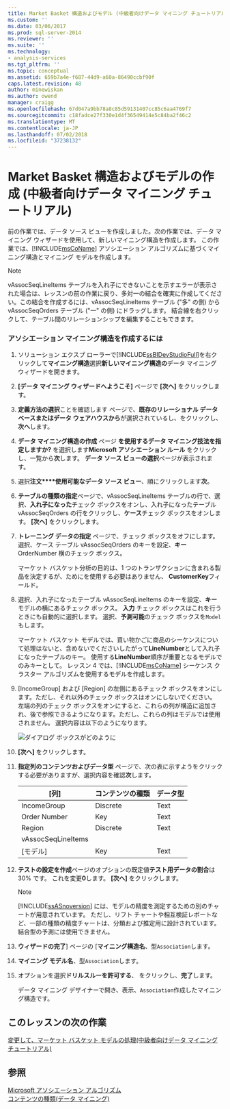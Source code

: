 ```yaml
---
title: Market Basket 構造およびモデル (中級者向けデータ マイニング チュートリアル) の作成 |Microsoft Docs
ms.custom: ''
ms.date: 03/06/2017
ms.prod: sql-server-2014
ms.reviewer: ''
ms.suite: ''
ms.technology:
- analysis-services
ms.tgt_pltfrm: ''
ms.topic: conceptual
ms.assetid: 659b7a4e-f687-44d9-a60a-86490ccbf90f
caps.latest.revision: 48
author: minewiskan
ms.author: owend
manager: craigg
ms.openlocfilehash: 67d047a9bb78a8c85d59131407cc85c6aa4769f7
ms.sourcegitcommit: c18fadce27f330e1d4f36549414e5c84ba2f46c2
ms.translationtype: MT
ms.contentlocale: ja-JP
ms.lasthandoff: 07/02/2018
ms.locfileid: "37238132"
---
```

# <a name="creating-a-market-basket-structure-and-model-intermediate-data-mining-tutorial"></a>Market Basket 構造およびモデルの作成 (中級者向けデータ マイニング チュートリアル)
  前の作業では、データ ソース ビューを作成しました。次の作業では、データ マイニング ウィザードを使用して、新しいマイニング構造を作成します。 この作業では、[!INCLUDE[msCoName](../includes/msconame-md.md)] アソシエーション アルゴリズムに基づくマイニング構造とマイニング モデルを作成します。  
  
> [!NOTE]  
>  vAssocSeqLineItems テーブルを入れ子にできないことを示すエラーが表示された場合は、レッスンの前の作業に戻り、多対一の結合を確実に作成してください。この結合を作成するには、vAssocSeqLineItems テーブル ("多" の側) から vAssocSeqOrders テーブル ("一" の側) にドラッグします。 結合線を右クリックして、テーブル間のリレーションシップを編集することもできます。  
  
### <a name="to-create-an-association-mining-structure"></a>アソシエーション マイニング構造を作成するには  
  
1.  ソリューション エクスプ ローラーで[!INCLUDE[ssBIDevStudioFull](../includes/ssbidevstudiofull-md.md)]を右クリックして**マイニング構造**選択**新しいマイニング構造の**データ マイニング ウィザードを開きます。  
  
2.  **[データ マイニング ウィザードへようこそ]** ページで **[次へ]** をクリックします。  
  
3.  **定義方法の選択**ことを確認します ページで、**既存のリレーショナル データベースまたはデータ ウェアハウスから**が選択されているし、をクリックし、 **次へ**します。  
  
4.  **データ マイニング構造の作成** ページ **を使用するデータ マイニング技法を指定しますか?** を選択します**Microsoft アソシエーション ルール** をクリックし、一覧から**次**します。 **データ ソース ビューの選択**ページが表示されます。  
  
5.  選択**注文****使用可能なデータ ソース ビュー**、順にクリックします**次**。  
  
6.  **テーブルの種類の指定**ページで、vAssocSeqLineItems テーブルの行で、選択、**入れ子になった**チェック ボックスをオンし、入れ子になったテーブル vAssocSeqOrders の行をクリックし、**ケース**チェック ボックスをオンします。 **[次へ]** をクリックします。  
  
7.  **トレーニング データの指定** ページで、チェック ボックスをオフにします。 選択、ケース テーブル vAssocSeqOrders のキーを設定、**キー** OrderNumber 横のチェック ボックス。  
  
     マーケット バスケット分析の目的は、1 つのトランザクションに含まれる製品を決定するが、ためにを使用する必要はありません、 **CustomerKey**フィールド。  
  
8.  選択、入れ子になったテーブル vAssocSeqLineItems のキーを設定、**キー**モデルの横にあるチェック ボックス。 **入力** チェック ボックスはこれを行うときにも自動的に選択します。 選択、**予測可能**のチェック ボックスを`Model`もします。  
  
     マーケット バスケット モデルでは、買い物かごに商品のシーケンスについて処理はないと、含めないでくださいしたがって**LineNumber**として入れ子になったテーブルのキー。 使用する**LineNumber**順序が重要となるモデルでのみキーとして。 レッスン 4 では、[!INCLUDE[msCoName](../includes/msconame-md.md)] シーケンス クラスター アルゴリズムを使用するモデルを作成します。  
  
9. [IncomeGroup] および [Region] の左側にあるチェック ボックスをオンにします。ただし、それ以外のチェック ボックスはオンにしないでください。 左端の列のチェック ボックスをオンにすると、これらの列が構造に追加され、後で参照できるようになります。ただし、これらの列はモデルでは使用されません。 選択内容は以下のようになります。  
  
     ![ダイアログ ボックスがどのように](../../2014/tutorials/media/tutorial-configassocmodel.gif " ダイアログ ボックスの表示方法")  
  
10. **[次へ]** をクリックします。  
  
11. **指定列のコンテンツおよびデータ型** ページで、次の表に示すようをクリックする必要がありますが、選択内容を確認**次**します。  
  
    |[列]|コンテンツの種類|データ型|  
    |-------------|------------------|---------------|  
    |IncomeGroup|Discrete|Text|  
    |Order Number|Key|Text|  
    |Region|Discrete|Text|  
    |vAssocSeqLineItems|||  
    |[モデル]|Key|Text|  
  
12. **テストの設定を作成**ページのオプションの既定値**テスト用データの割合**は 30% です。 これを変更**0**します。 **[次へ]** をクリックします。  
  
    > [!NOTE]  
    >  [!INCLUDE[ssASnoversion](../includes/ssasnoversion-md.md)] には、モデルの精度を測定するための別のチャートが用意されています。 ただし、リフト チャートや相互検証レポートなど、一部の種類の精度チャートは、分類および推定用に設計されています。 結合型の予測には使用できません。  
  
13. **ウィザードの完了**] ページの [**マイニング構造名**、型`Association`します。  
  
14. **マイニング モデル名**、型`Association`します。  
  
15. オプションを選択**ドリルスルーを許可する**、 をクリックし、**完了**します。  
  
     データ マイニング デザイナーで開き、表示、`Association`作成したマイニング構造です。  
  
## <a name="next-task-in-lesson"></a>このレッスンの次の作業  
 [変更して、マーケット バスケット モデルの処理&#40;中級者向けデータ マイニング チュートリアル&#41;](../../2014/tutorials/modify-process-market-basket-model-intermediate-data-mining-tutorial.md)  
  
## <a name="see-also"></a>参照  
 [Microsoft アソシエーション アルゴリズム](../../2014/analysis-services/data-mining/microsoft-association-algorithm.md)   
 [コンテンツの種類&#40;データ マイニング&#41;](../../2014/analysis-services/data-mining/content-types-data-mining.md)  
  
  
